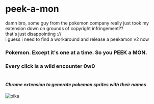 # peek-a-mon <br>
damn bro, some guy from the pokemon company really just took my extension down on grounds of copyright infringement?? <br>
that's just disappointing :// <br>
i guess i need to find a workaround and release a peekamon v2 now <br>
### Pokemon. Except it's one at a time. So you PEEK a MON. <br>
### Every click is a wild encounter 0w0 <br><br>
#### _Chrome extension to generate pokemon sprites with their names_
![pika](https://user-images.githubusercontent.com/86768588/215679654-2ee74f24-5f79-440c-95b1-eb9cb35d0d2e.png)
